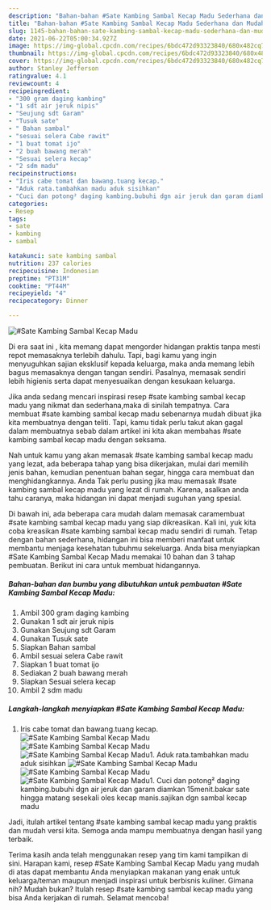 ```yaml
---
description: "Bahan-bahan #Sate Kambing Sambal Kecap Madu Sederhana dan Mudah Dibuat"
title: "Bahan-bahan #Sate Kambing Sambal Kecap Madu Sederhana dan Mudah Dibuat"
slug: 1145-bahan-bahan-sate-kambing-sambal-kecap-madu-sederhana-dan-mudah-dibuat
date: 2021-06-22T05:00:34.927Z
image: https://img-global.cpcdn.com/recipes/6bdc472d93323840/680x482cq70/sate-kambing-sambal-kecap-madu-foto-resep-utama.jpg
thumbnail: https://img-global.cpcdn.com/recipes/6bdc472d93323840/680x482cq70/sate-kambing-sambal-kecap-madu-foto-resep-utama.jpg
cover: https://img-global.cpcdn.com/recipes/6bdc472d93323840/680x482cq70/sate-kambing-sambal-kecap-madu-foto-resep-utama.jpg
author: Stanley Jefferson
ratingvalue: 4.1
reviewcount: 4
recipeingredient:
- "300 gram daging kambing"
- "1 sdt air jeruk nipis"
- "Seujung sdt Garam"
- "Tusuk sate"
- " Bahan sambal"
- "sesuai selera Cabe rawit"
- "1 buat tomat ijo"
- "2 buah bawang merah"
- "Sesuai selera kecap"
- "2 sdm madu"
recipeinstructions:
- "Iris cabe tomat dan bawang.tuang kecap."
- "Aduk rata.tambahkan madu aduk sisihkan"
- "Cuci dan potong² daging kambing.bubuhi dgn air jeruk dan garam diamkan 15menit.bakar sate hingga matang sesekali oles kecap manis.sajikan dgn sambal kecap madu"
categories:
- Resep
tags:
- sate
- kambing
- sambal

katakunci: sate kambing sambal 
nutrition: 237 calories
recipecuisine: Indonesian
preptime: "PT31M"
cooktime: "PT44M"
recipeyield: "4"
recipecategory: Dinner

---
```



![#Sate Kambing Sambal Kecap Madu](https://img-global.cpcdn.com/recipes/6bdc472d93323840/680x482cq70/sate-kambing-sambal-kecap-madu-foto-resep-utama.jpg)

Di era  saat ini , kita memang dapat mengorder hidangan praktis tanpa mesti repot memasaknya terlebih dahulu. Tapi, bagi kamu yang ingin menyuguhkan sajian eksklusif kepada keluarga, maka anda memang lebih bagus memasaknya dengan tangan sendiri. Pasalnya, memasak sendiri lebih higienis serta dapat menyesuaikan dengan kesukaan keluarga.

Jika anda sedang mencari inspirasi resep #sate kambing sambal kecap madu yang nikmat dan sederhana,maka di sinilah tempatnya. Cara membuat #sate kambing sambal kecap madu  sebenarnya mudah dibuat jika kita membuatnya dengan teliti. Tapi, kamu tidak perlu takut akan gagal dalam membuatnya 
sebab dalam artikel ini kita akan membahas #sate kambing sambal kecap madu dengan seksama.  



Nah untuk kamu yang akan memasak #sate kambing sambal kecap madu yang lezat, ada beberapa tahap yang bisa dikerjakan, mulai dari memilih jenis bahan, kemudian penentuan bahan segar, hingga cara membuat dan menghidangkannya. Anda Tak perlu pusing jika mau memasak #sate kambing sambal kecap madu yang lezat di rumah. Karena, asalkan anda  tahu caranya, maka hidangan ini dapat menjadi suguhan yang spesial.

Di bawah ini, ada beberapa cara mudah dalam memasak caramembuat #sate kambing sambal kecap madu yang siap dikreasikan. Kali ini, yuk kita coba kreasikan #sate kambing sambal kecap madu sendiri di rumah. Tetap dengan bahan sederhana, hidangan ini bisa memberi manfaat untuk membantu menjaga kesehatan tubuhmu sekeluarga. Anda bisa menyiapkan #Sate Kambing Sambal Kecap Madu memakai 10 bahan dan 3 tahap pembuatan. Berikut ini cara untuk membuat hidangannya.

<!--inarticleads1-->

##### Bahan-bahan dan bumbu yang dibutuhkan untuk pembuatan #Sate Kambing Sambal Kecap Madu:

1. Ambil 300 gram daging kambing
1. Gunakan 1 sdt air jeruk nipis
1. Gunakan Seujung sdt Garam
1. Gunakan Tusuk sate
1. Siapkan  Bahan sambal
1. Ambil sesuai selera Cabe rawit
1. Siapkan 1 buat tomat ijo
1. Sediakan 2 buah bawang merah
1. Siapkan Sesuai selera kecap
1. Ambil 2 sdm madu




<!--inarticleads2-->

##### Langkah-langkah menyiapkan #Sate Kambing Sambal Kecap Madu:

1. Iris cabe tomat dan bawang.tuang kecap.
<img src="https://img-global.cpcdn.com/steps/5419d7b2cb2d8054/160x128cq70/sate-kambing-sambal-kecap-madu-langkah-memasak-1-foto.jpg" alt="#Sate Kambing Sambal Kecap Madu"><img src="https://img-global.cpcdn.com/steps/43e12dc7df12d5d4/160x128cq70/sate-kambing-sambal-kecap-madu-langkah-memasak-1-foto.jpg" alt="#Sate Kambing Sambal Kecap Madu"><img src="https://img-global.cpcdn.com/steps/e85dc6f7f642e2a8/160x128cq70/sate-kambing-sambal-kecap-madu-langkah-memasak-1-foto.jpg" alt="#Sate Kambing Sambal Kecap Madu">1. Aduk rata.tambahkan madu aduk sisihkan
<img src="https://img-global.cpcdn.com/steps/471d4c0132cd12d3/160x128cq70/sate-kambing-sambal-kecap-madu-langkah-memasak-2-foto.jpg" alt="#Sate Kambing Sambal Kecap Madu"><img src="https://img-global.cpcdn.com/steps/9ac75dbc3d31ebcf/160x128cq70/sate-kambing-sambal-kecap-madu-langkah-memasak-2-foto.jpg" alt="#Sate Kambing Sambal Kecap Madu"><img src="https://img-global.cpcdn.com/steps/5c32e4dc2726f557/160x128cq70/sate-kambing-sambal-kecap-madu-langkah-memasak-2-foto.jpg" alt="#Sate Kambing Sambal Kecap Madu">1. Cuci dan potong² daging kambing.bubuhi dgn air jeruk dan garam diamkan 15menit.bakar sate hingga matang sesekali oles kecap manis.sajikan dgn sambal kecap madu




Jadi, itulah artikel tentang  #sate kambing sambal kecap madu  yang praktis dan mudah versi kita. Semoga anda mampu membuatnya dengan hasil yang terbaik. 

Terima kasih anda telah menggunakan resep yang tim kami tampilkan di sini. Harapan kami, resep  #Sate Kambing Sambal Kecap Madu yang mudah di atas dapat membantu Anda menyiapkan makanan yang enak untuk keluarga/teman maupun menjadi inspirasi untuk berbisnis kuliner. Gimana nih? Mudah bukan? Itulah resep #sate kambing sambal kecap madu yang bisa Anda kerjakan di rumah. Selamat mencoba!

